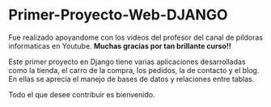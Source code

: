 # Primer-Proyecto-Web-DJANGO

Fue realizado apoyandome con los videos del profesor del canal de pildoras informaticas en Youtube. **Muchas gracias por tan brillante curso!!**

Este primer proyecto en Django tiene varias aplicaciones desarrolladas como la tienda, el carro de la compra, los pedidos, la de contacto y el blog. En ellas se aprecia el manejo de bases de datos y relaciones entre tablas. 

Todo el que desee contribuir es bienvenido.

